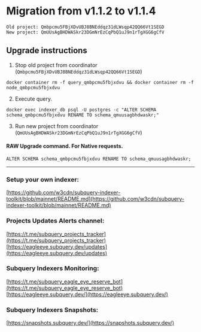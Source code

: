 # Migration from v1.1.2 to v1.1.4
```
Old project: Qmbpcmu5FBjXDvUBJ8BNEddqz31dLWsqp42QQ66Vt1SEGD
New project: QmUUsAgBHDWASkr23DGmNrEzCqPbQ1uJ9n1rTgXGG6gCfV
```


## Upgrade instructions
 1) Stop old project from coordinator (`Qmbpcmu5FBjXDvUBJ8BNEddqz31dLWsqp42QQ66Vt1SEGD`)

```
docker container rm -f query_qmbpcmu5fbjxdvu && docker container rm -f node_qmbpcmu5fbjxdvu
```

 2) Execute query.

```
docker exec indexer_db psql -U postgres -c "ALTER SCHEMA schema_qmbpcmu5fbjxdvu RENAME TO schema_qmuusagbhdwaskr;"

```

 3) Run new project from coordinator (`QmUUsAgBHDWASkr23DGmNrEzCqPbQ1uJ9n1rTgXGG6gCfV`)

#### RAW Upgrade command. For Native requests.
`ALTER SCHEMA schema_qmbpcmu5fbjxdvu RENAME TO schema_qmuusagbhdwaskr;`


___
### Setup your own indexer:

[https://github.com/w3cdn/subquery-indexer-toolkit/blob/mainnet/README.md](https://github.com/w3cdn/subquery-indexer-toolkit/blob/mainnet/README.md)

### Projects Updates Alerts channel:

[https://t.me/subquery_projects_tracker](https://t.me/subquery_projects_tracker) [https://eagleeye.subquery.dev/updates](https://eagleeye.subquery.dev/updates)

### Subquery Indexers Monitoring:

[https://t.me/subquery_eagle_eye_reserve_bot](https://t.me/subquery_eagle_eye_reserve_bot) [https://eagleeye.subquery.dev/](https://eagleeye.subquery.dev/)


### Subquery Indexers Snapshots:

[https://snapshots.subquery.dev/](https://snapshots.subquery.dev/)
